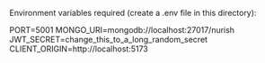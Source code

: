 Environment variables required (create a .env file in this directory):

PORT=5001
MONGO_URI=mongodb://localhost:27017/nurish
JWT_SECRET=change_this_to_a_long_random_secret
CLIENT_ORIGIN=http://localhost:5173


